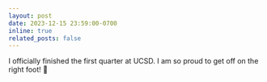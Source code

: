 ```yaml
---
layout: post
date: 2023-12-15 23:59:00-0700
inline: true
related_posts: false
---
```


I officially finished the first quarter at UCSD. I am so proud to get off on the right foot! 👣